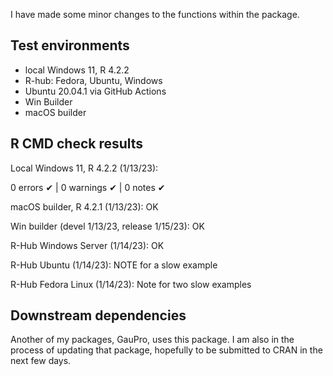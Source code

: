 I have made some minor changes to the functions within the package.

## Test environments

- local Windows 11, R 4.2.2
- R-hub: Fedora, Ubuntu, Windows
- Ubuntu 20.04.1 via GitHub Actions
- Win Builder
- macOS builder

## R CMD check results

Local Windows 11, R 4.2.2 (1/13/23):

  0 errors ✔ | 0 warnings ✔ | 0 notes ✔

macOS builder, R 4.2.1 (1/13/23):
  OK

Win builder (devel 1/13/23, release 1/15/23):
  OK

R-Hub Windows Server (1/14/23):
  OK

R-Hub Ubuntu (1/14/23):
  NOTE for a slow example

R-Hub Fedora Linux (1/14/23):
  Note for two slow examples


## Downstream dependencies

Another of my packages, GauPro, uses this package. I am also in the process
of updating that package, hopefully to be submitted to CRAN in the next few
days.
